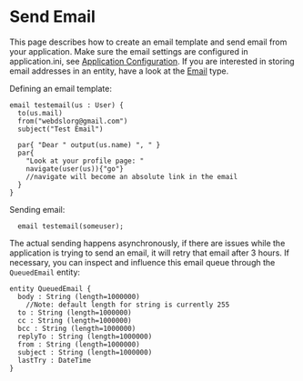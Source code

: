 # Send Email

This page describes how to create an email template and send email from your application. Make sure the email settings are configured in application.ini, see [Application Configuration](../app-configuration). If you are interested in storing email addresses in an entity, have a look at the [Email](../types#email) type.

Defining an email template:

    email testemail(us : User) {
      to(us.mail)
      from("webdslorg@gmail.com")
      subject("Test Email")
  
      par{ "Dear " output(us.name) ", " }
      par{
        "Look at your profile page: "
        navigate(user(us)){"go"}
        //navigate will become an absolute link in the email
      }
    }

Sending email:

      email testemail(someuser);

The actual sending happens asynchronously, if there are issues while the application is trying to send an email, it will retry that email after 3 hours. If necessary, you can inspect and influence this email queue through the `QueuedEmail` entity:

    entity QueuedEmail {
      body : String (length=1000000) 
        //Note: default length for string is currently 255
      to : String (length=1000000)
      cc : String (length=1000000)
      bcc : String (length=1000000)
      replyTo : String (length=1000000)
      from : String (length=1000000)
      subject : String (length=1000000)
      lastTry : DateTime 
    }
